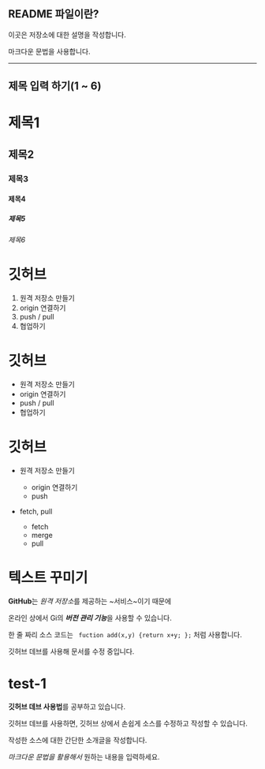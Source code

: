 ## README 파일이란?


이곳은 저장소에 대한 설명을 작성합니다. 

마크다운 문법을 사용합니다. 

***

## 제목 입력 하기(1 ~ 6) 

# 제목1 
## 제목2
### 제목3
#### 제목4 
##### 제목5
###### 제목6

# 깃허브 

1. 원격 저장소 만들기
2. origin 연결하기
3. push / pull
4. 협업하기

# 깃허브 
- 원격 저장소 만들기
- origin 연결하기
- push / pull
- 협업하기 

# 깃허브 

- 원격 저장소 만들기
  - origin 연결하기
  - push
    
- fetch, pull
  - fetch
  - merge
  - pull 

# 텍스트 꾸미기 

**GitHub**는 *원격 저장소*를 제공하는 ~서비스~이기 때문에 

온라인 상에서 Gi의 ***버전 관리 기능***을 사용할 수 있습니다. 

한 줄 짜리 소스 코드는 ` fuction add(x,y) {return x+y; };` 처럼 사용합니다.

깃허브 데브를 사용해 문서를 수정 중입니다.

# test-1

**깃허브 데브 사용법**를 공부하고 있습니다. 

깃허브 데브를 사용하면, 깃허브 상에서 손쉽게 소스를 수정하고 작성할 수 있습니다. 

작성한 소스에 대한 간단한 소개글을 작성합니다. 

*마크다운 문법을 활용해서* 원하는 내용을 입력하세요. 


